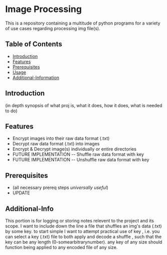 # Image Processing

This is a repository containing a multitude of python programs for a variety of use cases regarding processing img file(s).

## Table of Contents
- [Introduction](#introduction)
- [Features](#features)
- [Prerequisites](#prerequisites)
- [Usage](#usage)
- [Additional-Information](#Additional-Info)

## Introduction

(in depth synopsis of what proj is, what it does, how it does, what is needed to do)

## Features

- Encrypt images into their raw data format (.txt)
- Decrypt raw data format (.txt) into images
- Encrypt & Decrypt image(s) individually or entire directories
- FUTURE IMPLEMENTATION -- Shuffle raw data format with key
- FUTURE IMPLEMENTATION -- Unshuffle raw data format with key

## Prerequisites

- (all necessary prereq steps *universally useful*)
- UPDATE

## Additional-Info

This portion is for logging or storing notes relevent to the project and its scope. I want to include down the line a file that shuffles an img's data (.txt) by some key. to start simple I want to attempt practical use of key , i.e. you can select a key (.txt) file to both apply and decode a shuffle , such that the key can be any length (0-somearbitrarynumber). any key of any size should function being applied to any encoded file of any size.
